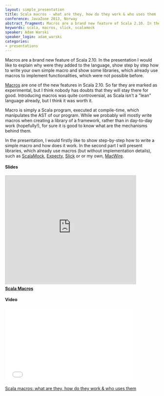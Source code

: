 ```yaml
---
layout: simple_presentation
title: Scala macros - what are they, how do they work & who uses them
conference: JavaZone 2013, Norway
abstract_fragment: Macros are a brand new feature of Scala 2.10. In the presentation I would like to explain why were they added to the language, show step by step how to write your own simple macro and show some libraries using them
keywords: scala, macros, slick, scalamock
speaker: Adam Warski
speaker_login: adam_warski
categories:
- presentations
---
```


Macros are a brand new feature of Scala 2.10. In the presentation I would like to explain why were they added to the language,
show step by step how to write your own simple macro and show some libraries, which already use macros to implement functionalities,
which were not possible before.

[Macros](http://scalamacros.org) are one of the new features in Scala 2.10. So far they are marked as experimental,
but I think nobody has doubts that they will stay there for good. Introducing macros was quite controversial, as Scala isn't
a "lean" language already, but I think it was worth it.

Macro is simply a Scala program, executed at compile-time, which manipulates the AST of our program. While we probably will mostly
write macros when creating a library of a framework, rather than in day-to-day work (hopefully!), for sure it is good to know
what are the mechanisms behind them.

In the presentation, I would firstly like to show step-by-step how to write a simple macro and how does it work. In the second part
I will present libraries, which already use macros (but without implementation details), such as [ScalaMock](http://scalamock.org/),
[Expecty](https://github.com/pniederw/expecty), [Slick](http://slick.typesafe.com/) or or my own, [MacWire](https://github.com/adamw/macwire).

<h4>Slides</h4>
<iframe src="http://www.slideshare.net/slideshow/embed_code/26131216" width="427" height="356" frameborder="0" marginwidth="0" marginheight="0" scrolling="no" style="border:1px solid #CCC;border-width:1px 1px 0;margin-bottom:5px" allowfullscreen> </iframe> <div style="margin-bottom:5px"> <strong> <a href="https://www.slideshare.net/adamw1pl/scala-macros" title="Scala Macros" target="_blank">Scala Macros</a> </strong></div>

<h4>Video</h4>
<iframe src="//player.vimeo.com/video/74553075" width="429" height="241" frameborder="0" webkitallowfullscreen mozallowfullscreen allowfullscreen></iframe> <p><a href="http://vimeo.com/74553075">Scala macros: what are they, how do they work & who uses them</a></p>
